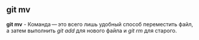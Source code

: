 ## git mv

**git mv** - Команда — это всего лишь удобный способ переместить файл, а затем выполнить *git add* для нового файла и *git rm* для старого.